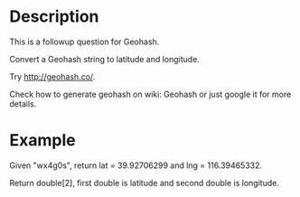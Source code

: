 # Description

This is a followup question for Geohash.

Convert a Geohash string to latitude and longitude.

Try http://geohash.co/.

Check how to generate geohash on wiki: Geohash or just google it for more details.

# Example

Given "wx4g0s", return lat = 39.92706299 and lng = 116.39465332.

Return double[2], first double is latitude and second double is longitude.
